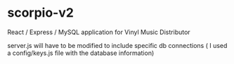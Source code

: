 # scorpio-v2
React / Express / MySQL application for Vinyl Music Distributor

server.js will have to be modified to include specific db connections ( I used a config/keys.js file with the database information)
